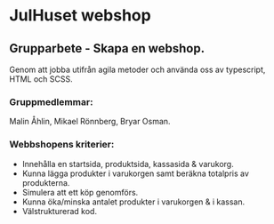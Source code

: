 # JulHuset webshop

## Grupparbete - Skapa en webshop.

Genom att jobba utifrån agila metoder och använda oss av typescript, HTML och SCSS.

### Gruppmedlemmar:

Malin Åhlin, Mikael Rönnberg, Bryar Osman.

### Webbshopens kriterier:

- Innehålla en startsida, produktsida, kassasida & varukorg.
- Kunna lägga produkter i varukorgen samt beräkna totalpris av produkterna.
- Simulera att ett köp genomförs.
- Kunna öka/minska antalet produkter i varukorgen & i kassan.
- Välstrukturerad kod.
